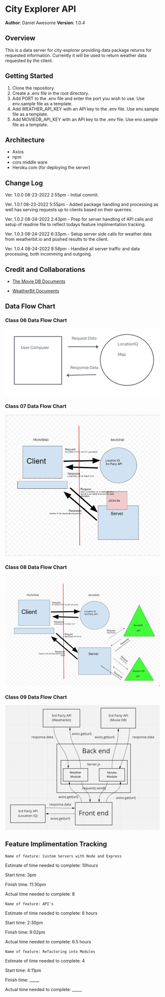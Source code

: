 # City Explorer API

**Author**: Daniel Awesome
**Version**: 1.0.4

## Overview

This is a data server for city-explorer providing data package returns for requested information.  Currently it will be used to return weather data requested by the client.

## Getting Started

1. Clone the repository.
2. Create a .env file in the root directory.
3. Add PORT to the .env file and enter the port you wish to use. Use env.sample file as a template.
4. Add WEATHER_API_KEY with an API key to the .env file. Use env.sample file as a template.
5. Add MOVIEDB_API_KEY with an API key to the .env file. Use env.sample file as a template.

## Architecture

- Axios
- npm
- cors middle ware
- Heroku.com (for deploying the server)

## Change Log

Ver. 1.0.0 08-23-2022 2:55pm - Initial commit.

Ver. 1.0.1 08-23-2022 5:55pm - Added package handling and processing as well has serving requests up to clients based on their querries.

Ver. 1.0.2 08-24-2022 2:43pm - Prep for server handling of API calls and setup of readme file to reflect todays feature implimentation tracking.

Ver. 1.0.3 08-24-2022 6:33pm - Setup server side calls for weather data from weatherbit.io and pushed results to the client.

Ver. 1.0.4 08-24-2022 8:58pm - Handled all server traffic and data processing, both incomming and outgoing.

## Credit and Collaborations

- [The Movie DB Documents](https://developers.themoviedb.org/)

- [WeatherBit Documents](https://www.weatherbit.io/api/weather-forecast-16-day)

## Data Flow Chart

### Class 06 Data Flow Chart

![Data Flow](./img/DataFlow.jpg)

### Class 07 Data Flow Chart

![Data Flow](./img/DataFlow2.jpg)

### Class 08 Data Flow Chart

![Data Flow](./img/DataFlow3.jpg)

### Class 09 Data Flow Chart

![Data Flow 4](./img/DataFlow4.png)

## Feature Implimentation Tracking

`Name of feature: Custom Servers with Node and Express`

Estimate of time needed to complete: 10hours

Start time: 3pm

Finish time: 11:30pm

Actual time needed to complete: 8

`Name of feature: API's`

Estimate of time needed to complete: 6 hours

Start time: 2:30pm

Finish time: 9:02pm

Actual time needed to complete: 6.5 hours

`Name of feature: Refactoring into Modules`

Estimate of time needed to complete: 4

Start time: 4:11pm

Finish time: _____

Actual time needed to complete: _____
